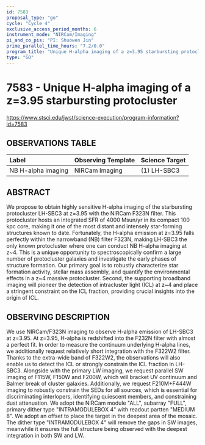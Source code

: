 ```yaml
---
id: 7583
proposal_type: "go"
cycle: "Cycle 4"
exclusive_access_period_months: 6
instrument_mode: "NIRCam/Imaging"
pi_and_co_pis: "PI: Shuowen Jin"
prime_parallel_time_hours: "7.2/0.0"
program_title: "Unique H-alpha imaging of a z=3.95 starbursting protocluster"
type: "GO"
---
```

# 7583 - Unique H-alpha imaging of a z=3.95 starbursting protocluster
https://www.stsci.edu/jwst/science-execution/program-information?id=7583
## OBSERVATIONS TABLE
| Label              | Observing Template | Science Target |
| :----------------- | :----------------- | :------------- |
| NB H-alpha imaging | NIRCam Imaging     | (1) LH-SBC3    |

## ABSTRACT

We propose to obtain highly sensitive H-alpha imaging of the starbursting protocluster LH-SBC3 at z=3.95 with the NIRCam F323N filter. This protocluster hosts an integrated SFR of 4000 Msun/yr in its compact 100 kpc core, making it one of the most distant and intensely star-forming structures known to date. Fortunately, the H-alpha emission at z=3.95 falls perfectly within the narrowband (NB) filter F323N, making LH-SBC3 the only known protocluster where one can conduct NB H-alpha imaging at z~4. This is a unique opportunity to spectroscopically confirm a large number of protocluster galaxies and investigate the early phases of structure formation. Our primary goal is to robustly characterize star formation activity, stellar mass assembly, and quantify the environmental effects in a z~4 massive protocluster. Second, the supporting broadband imaging will pioneer the detection of intracluster light (ICL) at z~4 and place a stringent constraint on the ICL fraction, providing crucial insights into the origin of ICL.

## OBSERVING DESCRIPTION

We use NIRCam/F323N imaging to observe H-alpha emission of LH-SBC3 at z=3.95. At z=3.95, H-alpha is redshifted into the F232N filter with almost a perfect fit. In order to measure the continuum underlying H-alpha lines, we additionally request relatively short integration with the F322W2 filter. Thanks to the extra-wide band of F322W2, the observations will also enable us to detect the ICL or strongly constrain the ICL fraction in LH-SBC3. Alongside with the primary LW imaging, we request parallel SW imaging of F115W, F150W and F200W, which will bracket UV continuum and Balmer break of cluster galaxies. Additionally, we request F210M+F444W imaging to robustly constrain the SEDs for all sources, which is essential for discriminating interlopers, identifying quiescent members, and constraining dust attenuation. We adopt the NIRCam module "ALL", subarray "FULL", primary dither type "INTRAMODULEBOX 4" with readout partten "MEDIUM 8". We adopt an offset to place the target in the deepest area of the mosaic. The dither type "INTRAMODULEBOX 4" will remove the gaps in SW images, meanwhile it ensures the full structure being observed with the deepest integration in both SW and LW.